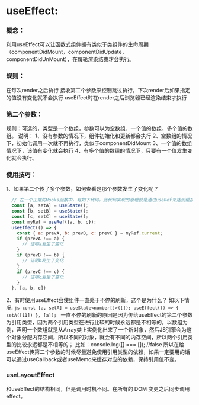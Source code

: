 # useEffect:
### 概念：
  利用useEffect可以让函数式组件拥有类似于类组件的生命周期（componentDidMount，componentDidUpdate，componentDidUnMount），在每轮渲染结束才会执行。
### 规则：
  在每次render之后执行
  接收第二个参数来控制跳过执行，下次render后如果指定的值没有变化就不会执行
  useEffect时在render之后浏览器已经渲染结束才执行
### 第二个参数：
  规则：可选的，类型是一个数组，参数可以为空数组、一个值的数组、多个值的数组。
  说明：
    1、没有参数的情况下，组件初始化和更新都会执行
    2、空数组的情况下，初始化调用一次就不再执行，类似于componentDidMount
    3、一个值的数组情况下，该值有变化就会执行
    4、有多个值的数组的情况下，只要有一个值发生变化就会执行。
### 使用技巧：
  1、如果第二个传了多个参数，如何查看是那个参数发生了变化呢？
  ```js
    // 在一个正常的Hooks函数中，有如下代码，此代码实现的原理就是通过useRef来达到缓存的目的
    const [a, setA] = useState();
    const [b, setB] = useState();
    const [c, setC] = useState();
    const myRef = useRef({a, b, c});
    useEffect(() => {
      const { a: prevA, b: prevB, c: prevC } = myRef.current;
      if (prevA !== a) {
        // 证明a发生了变化
      }
      if (prevB !== b) {
        // 证明b发生了变化
      }
      if (prevC !== c) {
        // 证明c发生了变化
      }
    }, [a, b, c])
  ```
  2、有时使用useEffect会使组件一直处于不停的刷新，这个是为什么？
    如以下情况:
    ```js
      const [a, setA] = useState<number[]>([]);
      useEffect(() => {
        setA([11])
      }, [a]);
    ```
    一直不停的刷新的原因是因为传给useEffect的第二个参数为引用类型，因为两个引用类型在进行比较的时候永远都是不相等的，以数组为例，声明一个数组就是从Array类上实例化出来了一个新对象，然后JS引擎会为这个对象分配内存空间，所以不同的对象，就会有不同的内存空间，所以两个引用类型的比较永远都是不相等的；
    比如：console.log([] === []); //false
    所以在给useEffect传第二个参数的时候尽量避免使用引用类型的依赖，如果一定要用的话可以通过useCallback或者useMemo来缓存对应的依赖，保持引用值不变。

### useLayoutEffect
  和useEffect的结构相同，但是调用时机不同。在所有的 DOM 变更之后同步调用 effect。